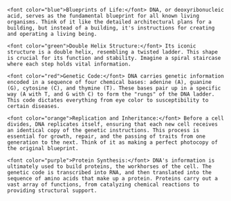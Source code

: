     <font color="blue">Blueprints of Life:</font> DNA, or deoxyribonucleic acid, serves as the fundamental blueprint for all known living organisms. Think of it like the detailed architectural plans for a building, but instead of a building, it's instructions for creating and operating a living being.

    <font color="green">Double Helix Structure:</font> Its iconic structure is a double helix, resembling a twisted ladder. This shape is crucial for its function and stability. Imagine a spiral staircase where each step holds vital information.

    <font color="red">Genetic Code:</font> DNA carries genetic information encoded in a sequence of four chemical bases: adenine (A), guanine (G), cytosine (C), and thymine (T). These bases pair up in a specific way (A with T, and G with C) to form the "rungs" of the DNA ladder. This code dictates everything from eye color to susceptibility to certain diseases.

    <font color="orange">Replication and Inheritance:</font> Before a cell divides, DNA replicates itself, ensuring that each new cell receives an identical copy of the genetic instructions. This process is essential for growth, repair, and the passing of traits from one generation to the next. Think of it as making a perfect photocopy of the original blueprint.

    <font color="purple">Protein Synthesis:</font> DNA's information is ultimately used to build proteins, the workhorses of the cell. The genetic code is transcribed into RNA, and then translated into the sequence of amino acids that make up a protein. Proteins carry out a vast array of functions, from catalyzing chemical reactions to providing structural support.
